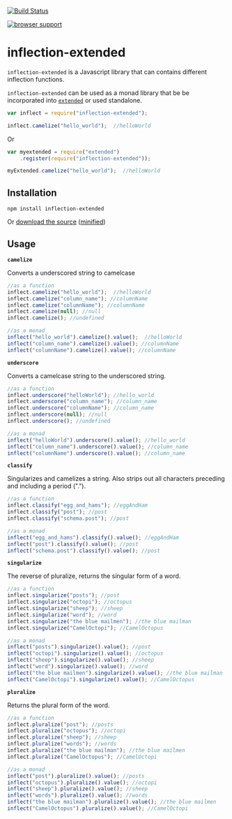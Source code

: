 [![Build Status](https://travis-ci.org/doug-martin/inflection-extended.png?branch=master)](https://travis-ci.org/doug-martin/inflection-extended)

[![browser support](https://ci.testling.com/doug-martin/inflection-extended.png)](http://ci.testling.com/doug-martin/inflection-extended)

# inflection-extended

`inflection-extended` is a Javascript library that can contains different inflection functions.

`inflection-extended` can be used as a monad library that be be incorporated into [`extended`](https://github.com/doug-martin/extended) or used standalone.

```javascript
var inflect = require("inflection-extended");

inflect.camelize("hello_world");  //helloWorld
```

Or

```javascript
var myextended = require("extended")
	.register(require("inflection-extended"));

myExtended.camelize("hello_world");  //helloWorld
```

## Installation

```
npm install inflection-extended
```

Or [download the source](https://raw.github.com/doug-martin/inflection-extended/master/index.js) ([minified](https://raw.github.com/doug-martin/inflection-extended/master/inflection-extended.min.js))

## Usage

**`camelize`**

Converts a underscored string to camelcase

```javascript
//as a function
inflect.camelize("hello_world");  //helloWorld
inflect.camelize("column_name"); //columnName
inflect.camelize("columnName"); //columnName
inflect.camelize(null); //null
inflect.camelize(); //undefined

//as a monad
inflect("hello_world").camelize().value();  //helloWorld
inflect("column_name").camelize().value(); //columnName
inflect("columnName").camelize().value(); //columnName
```

**`underscore`**

Converts a camelcase string to the underscored string. 

```javascript
//as a function
inflect.underscore("helloWorld"); //hello_world
inflect.underscore("column_name"); //column_name
inflect.underscore("columnName"); //column_name
inflect.underscore(null); //null
inflect.underscore(); //undefined

//as a monad
inflect("helloWorld").underscore().value(); //hello_world
inflect("column_name").underscore().value(); //column_name
inflect("columnName").underscore().value(); //column_name
```

**`classify`**

Singularizes and camelizes a string.  Also strips out all characters preceding and including a period (".").

```javascript
//as a function
inflect.classify("egg_and_hams"); //eggAndHam
inflect.classify("post"); //post
inflect.classify("schema.post"); //post

//as a monad
inflect("egg_and_hams").classify().value(); //eggAndHam
inflect("post").classify().value(); //post
inflect("schema.post").classify().value(); //post
```  

**`singularize`**

The reverse of pluralize, returns the singular form of a word.

```javascript
//as a function
inflect.singularize("posts"); //post
inflect.singularize("octopi"); //octopus
inflect.singularize("sheep"); //sheep
inflect.singularize("word"); //word
inflect.singularize("the blue mailmen"); //the blue mailman
inflect.singularize("CamelOctopi"); //CamelOctopus

//as a monad
inflect("posts").singularize().value(); //post
inflect("octopi").singularize().value(); //octopus
inflect("sheep").singularize().value(); //sheep
inflect("word").singularize().value(); //word
inflect("the blue mailmen").singularize().value(); //the blue mailman
inflect("CamelOctopi").singularize().value(); //CamelOctopus
``` 

**`pluralize`**

Returns the plural form of the word.

```javascript
//as a function
inflect.pluralize("post"); //posts
inflect.pluralize("octopus"); //octopi
inflect.pluralize("sheep"); //sheep
inflect.pluralize("words"); //words
inflect.pluralize("the blue mailman"); //the blue mailmen
inflect.pluralize("CamelOctopus"); //CamelOctopi

//as a monad
inflect("post").pluralize().value(); //posts
inflect("octopus").pluralize().value(); //octopi
inflect("sheep").pluralize().value(); //sheep
inflect("words").pluralize().value(); //words
inflect("the blue mailman").pluralize().value(); //the blue mailmen
inflect("CamelOctopus").pluralize().value(); //CamelOctopi
```  
